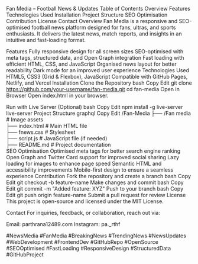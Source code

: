 Fan Media – Football News & Updates
Table of Contents
Overview
Features
Technologies Used
Installation
Project Structure
SEO Optimisation
Contribution
License
Contact
Overview
Fan Media is a responsive and SEO-optimised football news platform designed for fans, ultras, and sports enthusiasts. It delivers the latest news, match reports, and insights in an intuitive and fast-loading format.

Features
Fully responsive design for all screen sizes
SEO-optimised with meta tags, structured data, and Open Graph integration
Fast loading with efficient HTML, CSS, and JavaScript
Organised news layout for better readability
Dark mode for an improved user experience
Technologies Used
HTML5, CSS3 (Grid & Flexbox), JavaScript
Compatible with GitHub Pages, Netlify, and Vercel
Installation
Clone the Repository
bash
Copy
Edit
git clone https://github.com/your-username/fan-media.git
cd fan-media
Open in Browser
Open index.html in your browser.

Run with Live Server (Optional)
bash
Copy
Edit
npm install -g live-server
live-server
Project Structure
graphql
Copy
Edit
/Fan-Media
 ├── /Fan media         # Image assets  
 ├── index.html         # Main HTML file  
 ├── fnews.css          # Stylesheet  
 ├── script.js          # JavaScript file (if needed)  
 ├── README.md          # Project documentation  
SEO Optimisation
Optimised meta tags for better search engine ranking
Open Graph and Twitter Card support for improved social sharing
Lazy loading for images to enhance page speed
Semantic HTML and accessibility improvements
Mobile-first design to ensure a seamless experience
Contribution
Fork the repository and create a branch
bash
Copy
Edit
git checkout -b feature-name
Make changes and commit
bash
Copy
Edit
git commit -m "Added feature: XYZ"
Push to your branch
bash
Copy
Edit
git push origin feature-name
Submit a pull request for review
License
This project is open-source and licensed under the MIT License.

Contact
For inquiries, feedback, or collaboration, reach out via:

Email: parthrana12489.com
Instagram: pa._rthf

#NewsMedia #FanMedia #BreakingNews #TrendingNews #NewsUpdates #WebDevelopment #FrontendDev #GitHubRepo #OpenSource #SEOOptimised #FastLoading #ResponsiveDesign #StructuredData #GitHubProject
